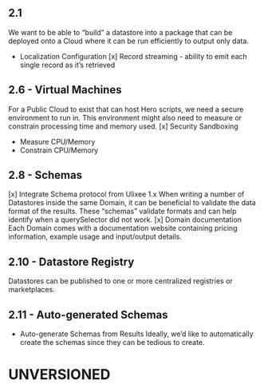 ## 2.1
We want to be able to “build” a datastore into a package that can be deployed onto a Cloud where it can be run efficiently to output only data.
- Localization Configuration
[x] Record streaming - ability to emit each single record as it’s retrieved

## 2.6 - Virtual Machines
For a Public Cloud to exist that can host Hero scripts, we need a secure environment to run in. This environment might also need to measure or constrain processing time and memory used.
[x] Security Sandboxing
- Measure CPU/Memory
- Constrain CPU/Memory

## 2.8 - Schemas
[x] Integrate Schema protocol from Ulixee 1.x
When writing a number of Datastores inside the same Domain, it can be beneficial to validate the data format of the results. These “schemas” validate formats and can help identify when a querySelector did not work.
[x] Domain documentation
Each Domain comes with a documentation website containing pricing information, example usage and input/output details.

## 2.10 - Datastore Registry
Datastores can be published to one or more centralized registries or marketplaces.

## 2.11 - Auto-generated Schemas
- Auto-generate Schemas from Results
  Ideally, we’d like to automatically create the schemas since they can be tedious to create.


# UNVERSIONED
